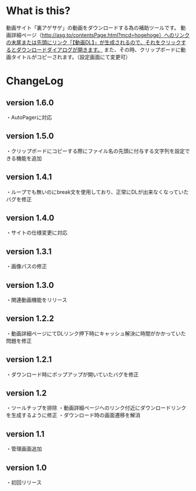 # What is this?

動画サイト「裏アゲサゲ」の動画をダウンロードする為の補助ツールです。
動画詳細ページ（http://asg.to/contentsPage.html?mcd=hogehoge）へのリンクの末尾または先頭にリンク「【動画DL】」が生成されるので、それをクリックするとダウンロードダイアログが開きます。
また、その時、クリップボードに動画タイトルがコピーされます。（設定画面にて変更可）

# ChangeLog
## version 1.6.0
・AutoPagerに対応

## version 1.5.0
・クリップボードにコピーする際にファイル名の先頭に付与する文字列を設定できる機能を追加

## version 1.4.1
・ループでも無いのにbreak文を使用しており、正常にDLが出来なくなっていたバグを修正

## version 1.4.0
・サイトの仕様変更に対応

## version 1.3.1
・画像パスの修正

## version 1.3.0
・関連動画機能をリリース

## version 1.2.2
・動画詳細ページにてDLリンク押下時にキャッシュ解決に時間がかかっていた問題を修正

## version 1.2.1
・ダウンロード時にポップアップが開いていたバグを修正

## version 1.2
・ツールチップを排除
・動画詳細ページへのリンク付近にダウンロードリンクを生成するように修正
・ダウンロード時の画面遷移を解消

## version 1.1
・管理画面追加

## version 1.0
・初回リリース
